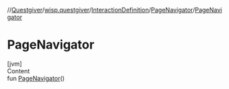 //[Questgiver](../../../index.md)/[wisp.questgiver](../../index.md)/[InteractionDefinition](../index.md)/[PageNavigator](index.md)/[PageNavigator](-page-navigator.md)



# PageNavigator  
[jvm]  
Content  
fun [PageNavigator](-page-navigator.md)()  



